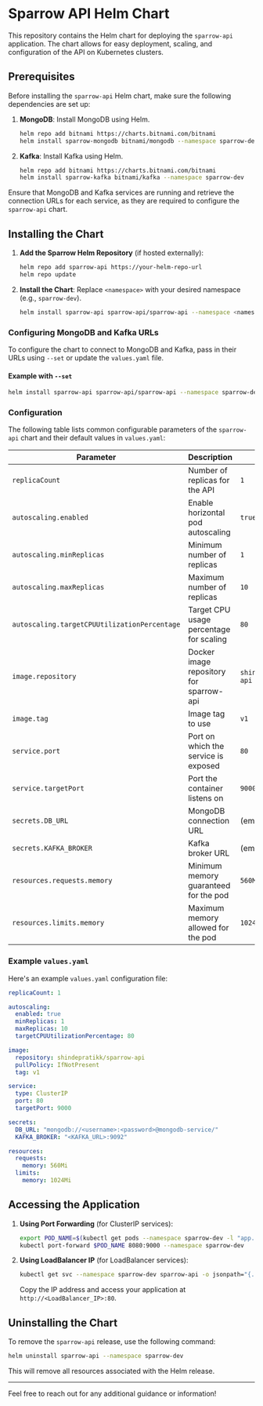 
# Sparrow API Helm Chart

This repository contains the Helm chart for deploying the `sparrow-api` application. The chart allows for easy deployment, scaling, and configuration of the API on Kubernetes clusters.

## Prerequisites

Before installing the `sparrow-api` Helm chart, make sure the following dependencies are set up:

1. **MongoDB**: Install MongoDB using Helm.
   ```bash
   helm repo add bitnami https://charts.bitnami.com/bitnami
   helm install sparrow-mongodb bitnami/mongodb --namespace sparrow-dev
   ```

2. **Kafka**: Install Kafka using Helm.
   ```bash
   helm repo add bitnami https://charts.bitnami.com/bitnami
   helm install sparrow-kafka bitnami/kafka --namespace sparrow-dev
   ```

Ensure that MongoDB and Kafka services are running and retrieve the connection URLs for each service, as they are required to configure the `sparrow-api` chart.

## Installing the Chart

1. **Add the Sparrow Helm Repository** (if hosted externally):
   ```bash
   helm repo add sparrow-api https://your-helm-repo-url
   helm repo update
   ```

2. **Install the Chart**:
   Replace `<namespace>` with your desired namespace (e.g., `sparrow-dev`).

   ```bash
   helm install sparrow-api sparrow-api/sparrow-api --namespace <namespace>
   ```

### Configuring MongoDB and Kafka URLs

To configure the chart to connect to MongoDB and Kafka, pass in their URLs using `--set` or update the `values.yaml` file.

#### Example with `--set`
```bash
helm install sparrow-api sparrow-api/sparrow-api --namespace sparrow-dev   --set secrets.DB_URL="mongodb://<username>:<password>@mongodb-service/"   --set secrets.KAFKA_BROKER="<KAFKA_URL>:9092"
```

### Configuration

The following table lists common configurable parameters of the `sparrow-api` chart and their default values in `values.yaml`:

| Parameter                             | Description                                          | Default                     |
|---------------------------------------|------------------------------------------------------|-----------------------------|
| `replicaCount`                        | Number of replicas for the API                       | `1`                         |
| `autoscaling.enabled`                 | Enable horizontal pod autoscaling                    | `true`                      |
| `autoscaling.minReplicas`             | Minimum number of replicas                           | `1`                         |
| `autoscaling.maxReplicas`             | Maximum number of replicas                           | `10`                        |
| `autoscaling.targetCPUUtilizationPercentage` | Target CPU usage percentage for scaling       | `80`                        |
| `image.repository`                    | Docker image repository for sparrow-api              | `shindepratikk/sparrow-api` |
| `image.tag`                           | Image tag to use                                     | `v1`                        |
| `service.port`                        | Port on which the service is exposed                 | `80`                        |
| `service.targetPort`                  | Port the container listens on                        | `9000`                      |
| `secrets.DB_URL`                      | MongoDB connection URL                               | (empty)                     |
| `secrets.KAFKA_BROKER`                | Kafka broker URL                                     | (empty)                     |
| `resources.requests.memory`           | Minimum memory guaranteed for the pod                | `560Mi`                     |
| `resources.limits.memory`             | Maximum memory allowed for the pod                   | `1024Mi`                    |

### Example `values.yaml`

Here's an example `values.yaml` configuration file:

```yaml
replicaCount: 1

autoscaling:
  enabled: true
  minReplicas: 1
  maxReplicas: 10
  targetCPUUtilizationPercentage: 80

image:
  repository: shindepratikk/sparrow-api
  pullPolicy: IfNotPresent
  tag: v1

service:
  type: ClusterIP
  port: 80
  targetPort: 9000

secrets:
  DB_URL: "mongodb://<username>:<password>@mongodb-service/"
  KAFKA_BROKER: "<KAFKA_URL>:9092"

resources:
  requests:
    memory: 560Mi
  limits:
    memory: 1024Mi
```

## Accessing the Application

1. **Using Port Forwarding** (for ClusterIP services):

   ```bash
   export POD_NAME=$(kubectl get pods --namespace sparrow-dev -l "app.kubernetes.io/name=sparrow-api" -o jsonpath="{.items[0].metadata.name}")
   kubectl port-forward $POD_NAME 8080:9000 --namespace sparrow-dev
   ```

2. **Using LoadBalancer IP** (for LoadBalancer services):

   ```bash
   kubectl get svc --namespace sparrow-dev sparrow-api -o jsonpath="{.status.loadBalancer.ingress[0].ip}"
   ```

   Copy the IP address and access your application at `http://<LoadBalancer_IP>:80`.


## Uninstalling the Chart

To remove the `sparrow-api` release, use the following command:

```bash
helm uninstall sparrow-api --namespace sparrow-dev
```

This will remove all resources associated with the Helm release.

---

Feel free to reach out for any additional guidance or information!